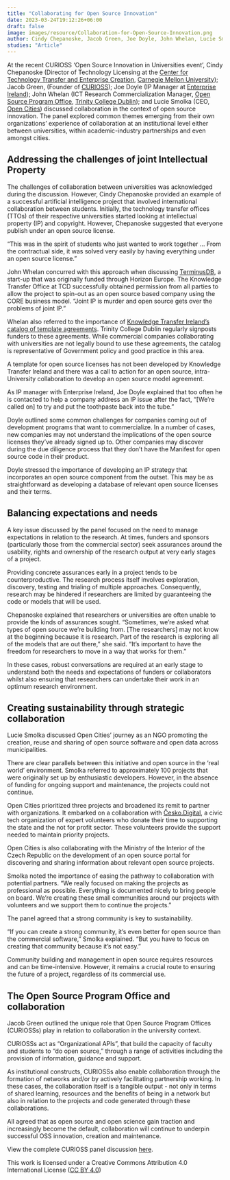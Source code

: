 ```yaml
---
title: "Collaborating for Open Source Innovation"
date: 2023-03-24T19:12:26+06:00 
draft: false
image: images/resource/Collaboration-for-Open-Source-Innovation.png
author: Cindy Chepanoske, Jacob Green, Joe Doyle, John Whelan, L﻿ucie Smolka, Clare Dillon, Colleen Maloney, Ciara Flanagan
studies: "Article"
---
```



At the recent CURIOSS ‘Open Source Innovation in Universities event’, Cindy Chepanoske (Director of Technology Licensing at the [Center for Technology Transfer and Enterprise Creation](https://www.cmu.edu/cttec/), [Carnegie Mellon University](https://www.cmu.edu/)); Jacob Green, (Founder of [CURIOSS](https://CURIOSS.org/)); Joe Doyle (IP Manager at [Enterprise Ireland](https://www.enterprise-ireland.com/en/)); John Whelan (ICT Research Commercialization Manager, [Open Source Program Office](https://www.tcd.ie/innovation/CURIOSS/), [Trinity College Dublin](https://www.tcd.ie/)); and Lucie Smolka (CEO, [Open Cities](https://www.otevrenamesta.cz/)) discussed collaboration in the context of open source innovation. The panel explored common themes emerging from their own organizations’ experience of collaboration at an institutional level either between universities, within academic-industry partnerships and even amongst cities.

## Addressing the challenges of joint Intellectual Property 

The challenges of collaboration between universities was acknowledged during the discussion. However, Cindy Chepanoske provided an example of a successful artificial intelligence project that involved international collaboration between students. Initially, the technology transfer offices (TTOs) of their respective universities started looking at intellectual property (IP) and copyright. However, Chepanoske suggested that everyone publish under an open source license.

“This was in the spirit of students who just wanted to work together … From the contractual side, it was solved very easily by having everything under an open source license.”

John Whelan concurred with this approach when discussing [TerminusDB](https://terminusdb.com/), a start-up that was originally funded through Horizon Europe. The Knowledge Transfer Office at TCD successfully obtained permission from all parties to allow the project to spin-out as an open source based company using the CORE business model. “Joint IP is murder and open source gets over the problems of joint IP.”

Whelan also referred to the importance of [Knowledge Transfer Ireland’s](https://www.knowledgetransferireland.com/) [catalog of template agreements](https://www.knowledgetransferireland.com/Model-Agreements/Catalogue-of-Model-Agreements/). Trinity College Dublin regularly signposts funders to these agreements. While commercial companies collaborating with universities are not legally bound to use these agreements, the catalog is representative of Government policy and good practice in this area. 

A template for open source licenses has not been developed by Knowledge Transfer Ireland and there was a call to action for an open source, intra-University collaboration to develop an open source model agreement.

As IP manager with Enterprise Ireland, Joe Doyle explained that too often he is contacted to help a company address an IP issue after the fact, “[We’re called on] to try and put the toothpaste back into the tube.”

Doyle outlined some common challenges for companies coming out of development programs that want to commercialize. In a number of cases, new companies may not understand the implications of the open source licenses they’ve already signed up to. Other companies may discover during the due diligence process that they don’t have the Manifest for open source code in their product. 

Doyle stressed the importance of developing an IP strategy that incorporates an open source component from the outset. This may be as straightforward as developing a database of relevant open source licenses and their terms.

## Balancing expectations and needs

A key issue discussed by the panel focused on the need to manage expectations in relation to the research. At times, funders and sponsors (particularly those from the commercial sector) seek assurances around the usability, rights and ownership of the research output at very early stages of a project.

Providing concrete assurances early in a project tends to be counterproductive. The research process itself involves exploration, discovery, testing and trialing of multiple approaches. Consequently, research may be hindered if researchers are limited by guaranteeing the code or models that will be used.

Chepanoske explained that researchers or universities are often unable to provide the kinds of assurances sought. “Sometimes, we’re asked what types of open source we’re building from. [The researchers] may not know at the beginning because it is research. Part of the research is exploring all of the models that are out there,” she said. “It’s important to have the freedom for researchers to move in a way that works for them.” 

In these cases, robust conversations are required at an early stage to understand both the needs and expectations of funders or collaborators whilst also ensuring that researchers can undertake their work in an optimum research environment.

## Creating sustainability through strategic collaboration

Lucie Smolka discussed Open Cities’ journey as an NGO promoting the creation, reuse and sharing of open source software and open data across municipalities.

There are clear parallels between this initiative and open source in the ‘real world’ environment. Smolka referred to approximately 100 projects that were originally set up by enthusiastic developers. However, in the absence of funding for ongoing support and maintenance, the projects could not continue. 

Open Cities prioritized three projects and broadened its remit to partner with organizations. It embarked on a collaboration with [Česko.Digital](https://en.cesko.digital/), a civic tech organization of expert volunteers who donate their time to supporting the state and the not for profit sector. These volunteers provide the support needed to maintain priority projects. 

Open Cities is also collaborating with the Ministry of the Interior of the Czech Republic on the development of an open source portal for discovering and sharing information about relevant open source projects.

Smolka noted the importance of easing the pathway to collaboration with potential partners. “We really focused on making the projects as professional as possible. Everything is documented nicely to bring people on board. We’re creating these small communities around our projects with volunteers and we support them to continue the projects.”

The panel agreed that a strong community is key to sustainability.

“If you can create a strong community, it’s even better for open source than the commercial software,” Smolka explained. “But you have to focus on creating that community because it’s not easy.” 

Community building and management in open source requires resources and can be time-intensive. However, it remains a crucial route to ensuring the future of a project, regardless of its commercial use.

## The Open Source Program Office and collaboration

Jacob Green outlined the unique role that Open Source Program Offices (CURIOSSs) play in relation to collaboration in the university context. 

CURIOSSs act as “Organizational APIs”, that build the capacity of faculty and students to “do open source,” through a range of activities including the provision of information, guidance and support. 

As institutional constructs, CURIOSSs also enable collaboration through the formation of networks and/or by actively facilitating partnership working. In these cases, the collaboration itself is a tangible output - not only in terms of shared learning, resources and the benefits of being in a network but also in relation to the projects and code generated through these collaborations.

All agreed that as open source and open science gain traction and increasingly become the default, collaboration will continue to underpin successful OSS innovation, creation and maintenance.

View the complete CURIOSS panel discussion [here](https://www.youtube.com/watch?v=GN5u4byOVFQ&ab_channel=CURIOSS).

This work is licensed under a Creative Commons Attribution 4.0 International License ([CC BY 4.0](https://creativecommons.org/licenses/by/4.0/))
